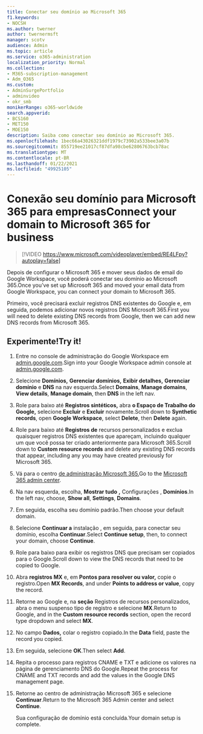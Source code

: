 ```yaml
---
title: Conectar seu domínio ao Microsoft 365
f1.keywords:
- NOCSH
ms.author: twerner
author: twernermsft
manager: scotv
audience: Admin
ms.topic: article
ms.service: o365-administration
localization_priority: Normal
ms.collection:
- M365-subscription-management
- Adm_O365
ms.custom:
- AdminSurgePortfolio
- adminvideo
- okr_smb
monikerRange: o365-worldwide
search.appverid:
- BCS160
- MET150
- MOE150
description: Saiba como conectar seu domínio ao Microsoft 365.
ms.openlocfilehash: 1bec66a43026321ddf1979c73902a533bee3a07b
ms.sourcegitcommit: 855719ee21017cf87dfa98cbe62806763bcb78ac
ms.translationtype: MT
ms.contentlocale: pt-BR
ms.lasthandoff: 01/22/2021
ms.locfileid: "49925105"
---
```

# <a name="connect-your-domain-to-microsoft-365-for-business"></a><span data-ttu-id="07a6f-103">Conexão seu domínio para Microsoft 365 para empresas</span><span class="sxs-lookup"><span data-stu-id="07a6f-103">Connect your domain to Microsoft 365 for business</span></span>

> [!VIDEO https://www.microsoft.com/videoplayer/embed/RE4LFpy?autoplay=false]

<span data-ttu-id="07a6f-104">Depois de configurar o Microsoft 365 e mover seus dados de email do Google Workspace, você poderá conectar seu domínio ao Microsoft 365.</span><span class="sxs-lookup"><span data-stu-id="07a6f-104">Once you’ve set up Microsoft 365 and moved your email data from Google Workspace, you can connect your domain to Microsoft 365.</span></span> 

<span data-ttu-id="07a6f-105">Primeiro, você precisará excluir registros DNS existentes do Google e, em seguida, podemos adicionar novos registros DNS Microsoft 365.</span><span class="sxs-lookup"><span data-stu-id="07a6f-105">First you will need to delete existing DNS records from Google, then we can add new DNS records from Microsoft 365.</span></span>

## <a name="try-it"></a><span data-ttu-id="07a6f-106">Experimente!</span><span class="sxs-lookup"><span data-stu-id="07a6f-106">Try it!</span></span>

1. <span data-ttu-id="07a6f-107">Entre no console de administração do Google Workspace em [admin.google.com](https://admin.google.com).</span><span class="sxs-lookup"><span data-stu-id="07a6f-107">Sign into your Google Workspace admin console at [admin.google.com](https://admin.google.com).</span></span>
1. <span data-ttu-id="07a6f-108">Selecione **Domínios,** **Gerenciar domínios,** **Exibir detalhes,** **Gerenciar domínio** e **DNS** na nav esquerda.</span><span class="sxs-lookup"><span data-stu-id="07a6f-108">Select **Domains**, **Manage domains**, **View details**, **Manage domain**, then **DNS** in the left nav.</span></span>
1. <span data-ttu-id="07a6f-109">Role para baixo até **Registros sintéticos,** abra **o Espaço de Trabalho do Google,** selecione **Excluir** e **Excluir** novamente.</span><span class="sxs-lookup"><span data-stu-id="07a6f-109">Scroll down to **Synthetic records**, open **Google Workspace**, select **Delete**, then **Delete** again.</span></span>
1. <span data-ttu-id="07a6f-110">Role para baixo até **Registros de** recursos personalizados e exclua quaisquer registros DNS existentes que apareçam, incluindo qualquer um que você possa ter criado anteriormente para Microsoft 365.</span><span class="sxs-lookup"><span data-stu-id="07a6f-110">Scroll down to **Custom resource records** and delete any existing DNS records that appear, including any you may have created previously for Microsoft 365.</span></span>
1. <span data-ttu-id="07a6f-111">Vá para o centro [de administração Microsoft 365.](https://admin.microsoft.com)</span><span class="sxs-lookup"><span data-stu-id="07a6f-111">Go to the [Microsoft 365 admin center](https://admin.microsoft.com).</span></span>
1. <span data-ttu-id="07a6f-112">Na nav esquerda, escolha, **Mostrar tudo** **,** Configurações , **Domínios**.</span><span class="sxs-lookup"><span data-stu-id="07a6f-112">In the left nav, choose, **Show all**, **Settings**, **Domains**.</span></span>
1. <span data-ttu-id="07a6f-113">Em seguida, escolha seu domínio padrão.</span><span class="sxs-lookup"><span data-stu-id="07a6f-113">Then choose your default domain.</span></span>
1. <span data-ttu-id="07a6f-114">Selecione **Continuar a** instalação , em seguida, para conectar seu domínio, escolha  **Continuar**.</span><span class="sxs-lookup"><span data-stu-id="07a6f-114">Select **Continue setup**, then, to connect your domain, choose  **Continue**.</span></span>
1. <span data-ttu-id="07a6f-115">Role para baixo para exibir os registros DNS que precisam ser copiados para o Google.</span><span class="sxs-lookup"><span data-stu-id="07a6f-115">Scroll down to view the DNS records that need to be copied to Google.</span></span>
1. <span data-ttu-id="07a6f-116">Abra **registros MX** e, em **Pontos para resolver ou valor,** copie o registro.</span><span class="sxs-lookup"><span data-stu-id="07a6f-116">Open **MX Records**, and under **Points to address or value**, copy the record.</span></span>
1. <span data-ttu-id="07a6f-117">Retorne ao Google e, na **seção** Registros de recursos personalizados, abra o menu suspenso tipo de registro e selecione **MX**.</span><span class="sxs-lookup"><span data-stu-id="07a6f-117">Return to Google, and in the **Custom resource records** section, open the record type dropdown and select **MX**.</span></span>
1. <span data-ttu-id="07a6f-118">No campo **Dados,** colar o registro copiado.</span><span class="sxs-lookup"><span data-stu-id="07a6f-118">In the **Data** field, paste the record you copied.</span></span>
1. <span data-ttu-id="07a6f-119">Em seguida, selecione **OK**.</span><span class="sxs-lookup"><span data-stu-id="07a6f-119">Then select **Add**.</span></span>
1. <span data-ttu-id="07a6f-120">Repita o processo para registros CNAME e TXT e adicione os valores na página de gerenciamento DNS do Google.</span><span class="sxs-lookup"><span data-stu-id="07a6f-120">Repeat the process for CNAME and TXT records and add the values in the Google DNS management page.</span></span>
1. <span data-ttu-id="07a6f-121">Retorne ao centro de administração Microsoft 365 e selecione **Continuar**.</span><span class="sxs-lookup"><span data-stu-id="07a6f-121">Return to the Microsoft 365 Admin center and select **Continue**.</span></span>

    <span data-ttu-id="07a6f-122">Sua configuração de domínio está concluída.</span><span class="sxs-lookup"><span data-stu-id="07a6f-122">Your domain setup is complete.</span></span>